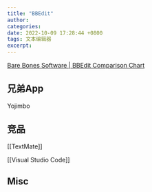```yaml
---
title: "BBEdit"
author: 
categories: 
date: 2022-10-09 17:28:44 +0800
tags: 文本编辑器
excerpt: 
---
```




[Bare Bones Software | BBEdit Comparison Chart](https://www.barebones.com/products/bbedit/comparison.html)


## 兄弟App

Yojimbo

## 竞品

[[TextMate]]

[[Visual Studio Code]]

## Misc




